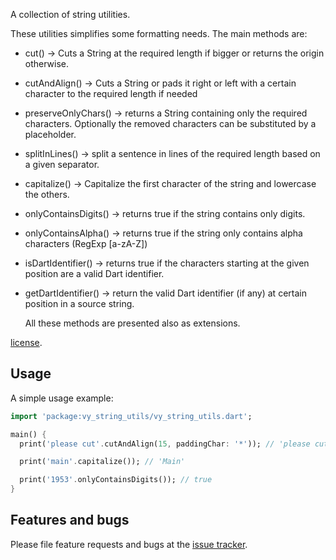 A collection of string utilities.

These utilities simplifies some formatting needs.
The main methods are:
- cut() -> Cuts a String at the required length if bigger or returns the origin otherwise.
- cutAndAlign() -> Cuts a String or pads it right or left with a certain character 
  to the required length if needed
- preserveOnlyChars() -> returns a String containing only the required characters. 
  Optionally the removed characters can be substituted by a placeholder.  
- splitInLines() -> split a sentence in lines of the required length based on a given separator.
- capitalize() -> Capitalize the first character of the string and lowercase the others.
- onlyContainsDigits() -> returns true if the string contains only digits.
- onlyContainsAlpha() -> returns true if the string only contains alpha characters (RegExp [a-zA-Z]) 
- isDartIdentifier() -> returns true if the characters starting at the given position are a valid Dart 
  identifier.
- getDartIdentifier() -> return the valid Dart identifier (if any) at certain position in a 
  source string.   
  
  All these methods are presented also as extensions.
  
[license](https://github.com/giorgiofran/vy_string_utils/blob/master/CHANGELOG.md).

## Usage

A simple usage example:

```dart
import 'package:vy_string_utils/vy_string_utils.dart';

main() {
  print('please cut'.cutAndAlign(15, paddingChar: '*')); // 'please cut*****'

  print('main'.capitalize()); // 'Main'

  print('1953'.onlyContainsDigits()); // true
}
```

## Features and bugs

Please file feature requests and bugs at the [issue tracker][tracker].

[tracker]: https://github.com/giorgiofran/vy_string_utils/issues
